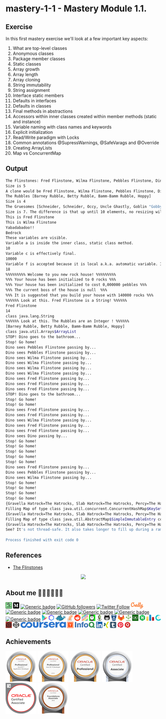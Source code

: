 # mastery-1-1 - Mastery Module 1.1.

## Exercise

In this first mastery exercise we'll look at a few important key aspects:

1. What are top-level classes
2. Anonymous classes
3. Package member classes
4. Static classes
5. Array growth
6. Array length
7. Array cloning
8. String immutability
9. String assignment
10. Interface static members
11. Defaults in interfaces
12. Defaults in classes
13. Final methods in abstractions
14. Accessors within inner classes created within member methods (static and instance)
15. Variable naming with class names and keywords
16. Explicit initialization
17. Read/Write paradigm with Locks
18. Common annotations @SupressWarnings, @SafeVarags and @Override
19. Creating ArrayLists
20. Map vs ConcurrentMap

## Output

```bash
The Flinstones: Fred Flinstone, Wilma Flinstone, Pebbles Flinstone, Dino, Baby Puss
Size is 5
A clone would be Fred Flinstone, Wilma Flinstone, Pebbles Flinstone, Dino, Baby Puss
The Rubbles [Barney Rubble, Betty Rubble, Bamm-Bamm Rubble, Hoppy]
Size is 4
The Gruesomes [Schneider, Schneider, Occy, Uncle Ghastly, Goblin "Gobby" Gruesome, Creepella Gruesome, Weirdly Gruesome ]
Size is 7. The difference is that up until 10 elements, no resizing will occur 
This is Fred Flinstone
This is Wilma Flinstone
Yabadabadoo!!
Bedrock
These variables are visible.
Variable a is inside the inner class, static class method.
10
Variable c is effectively final.
10000
Variable f is accepted because it is local a.k.a. automatic variable. It also is effectively final
18
%%%%%%%%% Welcome to you new rock house! %%%%%%%%%
%%% Your house has been initialized to 0 rocks %%%
%%% Your house has been initialized to cost 0,000000 pebbles %%%
%%% The current boss of the house is null  %%%
%%% It is suggested that you build your house with 140000 rocks %%%
%%%%%% Look at this. Fred Flinstone is a String! %%%%%%
Fred Flinstone
14
class java.lang.String
%%%%%% Look at this. The Rubbles are an Integer ! %%%%%%
[Barney Rubble, Betty Rubble, Bamm-Bamm Rubble, Hoppy]
class java.util.Arrays$ArrayList
STOP! Dino goes to the bathroom...
Stop! Go home!
Dino sees Pebbles Flinstone passing by...
Dino sees Pebbles Flinstone passing by...
Dino sees Wilma Flinstone passing by...
Dino sees Wilma Flinstone passing by...
Dino sees Wilma Flinstone passing by...
Dino sees Wilma Flinstone passing by...
Dino sees Fred Flinstone passing by...
Dino sees Fred Flinstone passing by...
Dino sees Fred Flinstone passing by...
STOP! Dino goes to the bathroom...
Stop! Go home!
Stop! Go home!
Dino sees Fred Flinstone passing by...
Dino sees Fred Flinstone passing by...
Dino sees Wilma Flinstone passing by...
Dino sees Fred Flinstone passing by...
Dino sees Fred Flinstone passing by...
Dino sees Dino passing by...
Stop! Go home!
Stop! Go home!
Stop! Go home!
Stop! Go home!
Stop! Go home!
Dino sees Fred Flinstone passing by...
Dino sees Pebbles Flinstone passing by...
Dino sees Wilma Flinstone passing by...
Stop! Go home!
Stop! Go home!
Stop! Go home!
Stop! Go home!
{Gravella Hatrock=The Hatrocks, Slab Hatrock=The Hatrocks, Percy=The Hatrocks, Jethro Hatrock=The Hatrocks, Granny Hatrock=The Hatrocks, Benji Hatrock=The Hatrocks, Zack Hatrock=The Hatrocks}
Filling Map of type class java.util.concurrent.ConcurrentHashMap$KeySetView completed in 2 seconds
{Gravella Hatrock=The Hatrocks, Slab Hatrock=The Hatrocks, Percy=The Hatrocks, Jethro Hatrock=The Hatrocks, Granny Hatrock=The Hatrocks, Benji Hatrock=The Hatrocks, Zack Hatrock=The Hatrocks}
Filling Map of type class java.util.AbstractMap$SimpleImmutableEntry completed in 13 seconds
{Gravella Hatrock=The Hatrocks, Slab Hatrock=The Hatrocks, Percy=The Hatrocks, Granny Hatrock=The Hatrocks, Benji Hatrock=The Hatrocks, Zack Hatrock=The Hatrocks}
See? It's not thread-safe. It also takes longer to fill up during a ramp up.

Process finished with exit code 0
```

## References

- [The Flinstones](https://en.wikipedia.org/wiki/The_Flintstones)

<div align="center">
      <a href="https://www.youtube.com/watch?v=cBco_DApZVY">
     <img 
          src="https://img.youtube.com/vi/cBco_DApZVY/0.jpg" 
          style="width:10%;">
      </a>
</div>

## About me 👨🏽‍💻🚀🏳️‍🌈

[![alt text](https://raw.githubusercontent.com/jesperancinha/project-signer/master/project-signer-templates/icons-20/JEOrgLogo-20.png "João Esperancinha Homepage")](http://joaofilipesabinoesperancinha.nl)
[![alt text](https://raw.githubusercontent.com/jesperancinha/project-signer/master/project-signer-templates/icons-20/medium-20.png "Medium")](https://medium.com/@jofisaes)
[![Generic badge](https://img.shields.io/static/v1.svg?label=Homepage&message=joaofilipesabinoesperancinha.nl&color=6495ED "João Esperancinha Homepage")](https://joaofilipesabinoesperancinha.nl/)
[![GitHub followers](https://img.shields.io/github/followers/jesperancinha.svg?label=jesperancinha&style=social "GitHub")](https://github.com/jesperancinha)
[![Twitter Follow](https://img.shields.io/twitter/follow/joaofse?label=João%20Esperancinha&style=social "Twitter")](https://twitter.com/joaofse)
[![alt text](https://raw.githubusercontent.com/jesperancinha/project-signer/master/project-signer-templates/icons-20/credly-20.png "Credly")](https://www.credly.com/users/joao-esperancinha)
[![Generic badge](https://img.shields.io/static/v1.svg?label=GitHub&message=JEsperancinhaOrg%20Repos&color=yellow "jesperancinha.org dependencies")](https://github.com/JEsperancinhaOrg)
[![Generic badge](https://img.shields.io/static/v1.svg?label=Articles&message=Across%20The%20Web&color=purple)](https://github.com/jesperancinha/project-signer/blob/master/project-signer-templates/Articles.md)
[![Generic badge](https://img.shields.io/static/v1.svg?label=Webapp&message=Image%20Train%20Filters&color=6495ED)](http://itf.joaofilipesabinoesperancinha.nl/)
[![Generic badge](https://img.shields.io/static/v1.svg?label=All%20Badges&message=Badges&color=red "All badges")](https://joaofilipesabinoesperancinha.nl/badges)
[![Generic badge](https://img.shields.io/static/v1.svg?label=Status&message=Project%20Status&color=red "Project statuses")](https://github.com/jesperancinha/project-signer/blob/master/project-signer-templates/Status.md)
[![alt text](https://raw.githubusercontent.com/jesperancinha/project-signer/master/project-signer-templates/icons-20/google-apps-20.png "Google Apps")](https://play.google.com/store/apps/developer?id=Joao+Filipe+Sabino+Esperancinha)
[![alt text](https://raw.githubusercontent.com/jesperancinha/project-signer/master/project-signer-templates/icons-20/sonatype-20.png "Sonatype Search Repos")](https://search.maven.org/search?q=org.jesperancinha)
[![alt text](https://raw.githubusercontent.com/jesperancinha/project-signer/master/project-signer-templates/icons-20/docker-20.png "Docker Images")](https://hub.docker.com/u/jesperancinha)
[![alt text](https://raw.githubusercontent.com/jesperancinha/project-signer/master/project-signer-templates/icons-20/stack-overflow-20.png)](https://stackoverflow.com/users/3702839/joao-esperancinha)
[![alt text](https://raw.githubusercontent.com/jesperancinha/project-signer/master/project-signer-templates/icons-20/reddit-20.png "Reddit")](https://www.reddit.com/user/jesperancinha/)
[![alt text](https://raw.githubusercontent.com/jesperancinha/project-signer/master/project-signer-templates/icons-20/devto-20.png "Dev To")](https://dev.to/jofisaes)
[![alt text](https://raw.githubusercontent.com/jesperancinha/project-signer/master/project-signer-templates/icons-20/hackernoon-20.jpeg "Hackernoon")](https://hackernoon.com/@jesperancinha)
[![alt text](https://raw.githubusercontent.com/jesperancinha/project-signer/master/project-signer-templates/icons-20/codeproject-20.png "Code Project")](https://www.codeproject.com/Members/jesperancinha)
[![alt text](https://raw.githubusercontent.com/jesperancinha/project-signer/master/project-signer-templates/icons-20/github-20.png "GitHub")](https://github.com/jesperancinha)
[![alt text](https://raw.githubusercontent.com/jesperancinha/project-signer/master/project-signer-templates/icons-20/bitbucket-20.png "BitBucket")](https://bitbucket.org/jesperancinha)
[![alt text](https://raw.githubusercontent.com/jesperancinha/project-signer/master/project-signer-templates/icons-20/gitlab-20.png "GitLab")](https://gitlab.com/jesperancinha)
[![alt text](https://raw.githubusercontent.com/jesperancinha/project-signer/master/project-signer-templates/icons-20/bintray-20.png "BinTray")](https://bintray.com/jesperancinha)
[![alt text](https://raw.githubusercontent.com/jesperancinha/project-signer/master/project-signer-templates/icons-20/free-code-camp-20.jpg "FreeCodeCamp")](https://www.freecodecamp.org/jofisaes)
[![alt text](https://raw.githubusercontent.com/jesperancinha/project-signer/master/project-signer-templates/icons-20/hackerrank-20.png "HackerRank")](https://www.hackerrank.com/jofisaes)
[![alt text](https://raw.githubusercontent.com/jesperancinha/project-signer/master/project-signer-templates/icons-20/codeforces-20.png "Code Forces")](https://codeforces.com/profile/jesperancinha)
[![alt text](https://raw.githubusercontent.com/jesperancinha/project-signer/master/project-signer-templates/icons-20/codebyte-20.png "Codebyte")](https://coderbyte.com/profile/jesperancinha)
[![alt text](https://raw.githubusercontent.com/jesperancinha/project-signer/master/project-signer-templates/icons-20/codewars-20.png "CodeWars")](https://www.codewars.com/users/jesperancinha)
[![alt text](https://raw.githubusercontent.com/jesperancinha/project-signer/master/project-signer-templates/icons-20/codepen-20.png "Code Pen")](https://codepen.io/jesperancinha)
[![alt text](https://raw.githubusercontent.com/jesperancinha/project-signer/master/project-signer-templates/icons-20/coursera-20.png "Coursera")](https://www.coursera.org/user/da3ff90299fa9297e283ee8e65364ffb)
[![alt text](https://raw.githubusercontent.com/jesperancinha/project-signer/master/project-signer-templates/icons-20/hacker-news-20.png "Hacker News")](https://news.ycombinator.com/user?id=jesperancinha)
[![alt text](https://raw.githubusercontent.com/jesperancinha/project-signer/master/project-signer-templates/icons-20/infoq-20.png "InfoQ")](https://www.infoq.com/profile/Joao-Esperancinha.2/)
[![alt text](https://raw.githubusercontent.com/jesperancinha/project-signer/master/project-signer-templates/icons-20/linkedin-20.png "LinkedIn")](https://www.linkedin.com/in/joaoesperancinha/)
[![alt text](https://raw.githubusercontent.com/jesperancinha/project-signer/master/project-signer-templates/icons-20/xing-20.png "Xing")](https://www.xing.com/profile/Joao_Esperancinha/cv)
[![alt text](https://raw.githubusercontent.com/jesperancinha/project-signer/master/project-signer-templates/icons-20/tumblr-20.png "Tumblr")](https://jofisaes.tumblr.com/)
[![alt text](https://raw.githubusercontent.com/jesperancinha/project-signer/master/project-signer-templates/icons-20/pinterest-20.png "Pinterest")](https://nl.pinterest.com/jesperancinha/)
[![alt text](https://raw.githubusercontent.com/jesperancinha/project-signer/master/project-signer-templates/icons-20/quora-20.png "Quora")](https://nl.quora.com/profile/Jo%C3%A3o-Esperancinha)

## Achievements

[![Oracle Certified Professional, JEE 7 Developer](https://raw.githubusercontent.com/jesperancinha/project-signer/master/project-signer-templates/badges/oracle-certified-professional-java-ee-7-application-developer-100.png "Oracle Certified Professional, JEE7 Developer")](https://www.credly.com/badges/27a14e06-f591-4105-91ca-8c3215ef39a2)
[![Oracle Certified Professional, Java SE 11 Programmer](https://raw.githubusercontent.com/jesperancinha/project-signer/master/project-signer-templates/badges/oracle-certified-professional-java-se-11-developer-100.png "Oracle Certified Professional, Java SE 11 Programmer")](https://www.credly.com/badges/87609d8e-27c5-45c9-9e42-60a5e9283280)
[![Oracle Certified Professional, Java SE 8 Programmer](https://raw.githubusercontent.com/jesperancinha/project-signer/master/project-signer-templates/badges/oracle-certified-professional-java-se-8-programmer-100.png "Oracle Certified Professional, Java SE 8 Programmer")](https://www.credly.com/badges/92e036f5-4e11-4cff-9935-3e62266d2074)
[![Oracle Certified Associate, Java SE 8 Programmer](https://raw.githubusercontent.com/jesperancinha/project-signer/master/project-signer-templates/badges/oracle-certified-associate-java-se-8-programmer-100.png "Oracle Certified Associate, Java SE 8 Programmer")](https://www.credly.com/badges/a206436d-6fd8-4ca1-8feb-38a838446ee7)
[![Oracle Certified Associate, Java SE 7 Programmer](https://raw.githubusercontent.com/jesperancinha/project-signer/master/project-signer-templates/badges/oracle-certified-associate-java-se-7-programmer-100.png "Oracle Certified Associate, Java SE 7 Programmer")](https://www.credly.com/badges/f4c6cc1e-cb52-432b-904d-36d266112225)
[![Oracle Certified Junior Associate](https://raw.githubusercontent.com/jesperancinha/project-signer/master/project-signer-templates/badges/oracle-certified-foundations-associate-java-100.png "Oracle Certified Foundations Associate")](https://www.credly.com/badges/6db92c1e-7bca-4856-9543-0d5ed0182794)
